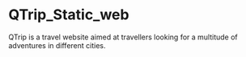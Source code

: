 # QTrip_Static_web
QTrip is a travel website aimed at travellers looking for a multitude of adventures in different cities. 

